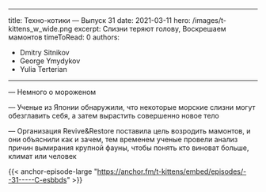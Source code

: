
---
title: Техно-котики — Выпуск 31
date: 2021-03-11
hero: /images/t-kittens_w_wide.png
excerpt: Cлизни теряют голову, Воскрешаем мамонтов
timeToRead: 0
authors:
  - Dmitry Sitnikov
  - George Ymydykov
  - Yulia Terterian
---

— Немного о мороженом

— Ученые из Японии обнаружили, что некоторые морские слизни могут обезглавить себя, а затем вырастить совершенно новое тело 

— Организация Revive&Restore поставила цель возродить мамонтов, и они объяснили как и зачем, тем временем ученые провели анализ причин вымирания крупной фауны, чтобы понять кто виноват больше, климат или человек


{{< anchor-episode-large "https://anchor.fm/t-kittens/embed/episodes/--31-----C-esbbds" >}}
